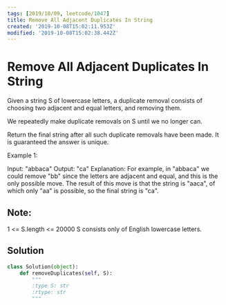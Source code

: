 ```yaml
---
tags: [2019/10/09, leetcode/1047]
title: Remove All Adjacent Duplicates In String
created: '2019-10-08T15:02:11.953Z'
modified: '2019-10-08T15:02:38.442Z'
---
```


# Remove All Adjacent Duplicates In String

Given a string S of lowercase letters, a duplicate removal consists of choosing two adjacent and equal letters, and removing them.

We repeatedly make duplicate removals on S until we no longer can.

Return the final string after all such duplicate removals have been made.  It is guaranteed the answer is unique.

 

Example 1:

Input: "abbaca"
Output: "ca"
Explanation: 
For example, in "abbaca" we could remove "bb" since the letters are adjacent and equal, and this is the only possible move.  The result of this move is that the string is "aaca", of which only "aa" is possible, so the final string is "ca".
 

## Note:

1 <= S.length <= 20000
S consists only of English lowercase letters.

## Solution

```python
class Solution(object):
    def removeDuplicates(self, S):
        """
        :type S: str
        :rtype: str
        """
        
```
